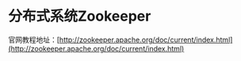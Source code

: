 # 分布式系统Zookeeper



官网教程地址：[http://zookeeper.apache.org/doc/current/index.html](http://zookeeper.apache.org/doc/current/index.html)

